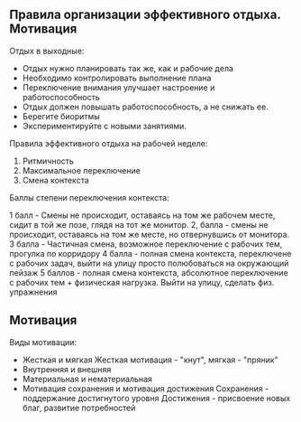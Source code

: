 ## Правила организации эффективного отдыха. Мотивация


Отдых в выходные:

- Отдых нужно планировать так же, как и рабочие дела
- Необходимо контролировать выполнение плана
- Переключение внимания улучшает настроение и работоспособность
- Отдых должен повышать работоспособность, а не снижать ее. 
- Берегите биоритмы
- Экспериментируйте с новыми занятиями.

Правила эффективного отдыха на рабочей неделе:

1. Ритмичность
2. Максимальное переключение
3. Смена контекста

Баллы степени переключения контекста:

1 балл - Смены не происходит, оставаясь на том же рабочем месте, сидит в той же позе, глядя на тот же монитор.
2,  балла - смены не происходит, оставаясь на том же месте, но отвернувшись от монитора.
3 балла - Частичная смена, возможное переключение с рабочих тем, прогулка по корридору
4 балла - полная смена контекста, переключене с рабочих задач,  выйти на улицу просто полюбоваться на окружающий пейзаж
5 баллов - полная смена контекста, абсолютное переключение с рабочих тем + физическая нагрузка. Выйти на улицу, сделать физ. упражнения

## Мотивация

Виды мотивации:

- Жесткая и мягкая
	Жесткая мотивация - "кнут", мягкая - "пряник"
- Внутренняя и внешняя
- Материальная и нематериальная  
- Мотивация сохранения и мотивация достижения
	Сохранения - поддержание достигнутого уровня
	Достижения - присвоение новых благ, развитие потребностей

